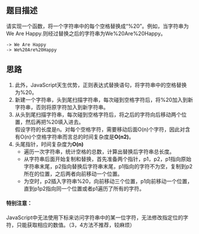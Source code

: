 ## 题目描述
请实现一个函数，将一个字符串中的每个空格替换成“%20”。例如，当字符串为We Are Happy.则经过替换之后的字符串为We%20Are%20Happy。
```
-> We Are Happy
-> We%20Are%20Happy
```

## 思路
1. 此外，JavaScript天生优势，正则表达式替换语句，将字符串中的空格替换为%20。
2. 新建一个字符串，头到尾扫描字符串，每次碰到空格字符后，将%20加入到新字符串，否则将原字符加入到新字符串。
3. 从头到尾扫描字符串，每次碰到空格字符后，将之后的字符向后移动两个位置，然后再把%20填入进去。<br>
 假设字符的长度是n。对每个空格字符，需要移动后面O(n)个字符，因此对含有O(n)个空格字符串而言总的时间复杂度是**O(n2)**。<br>
4. 头尾指针，时间复杂度为**O(n)**
   * 遍历一次字符串，统计空格的总数，计算出替换后字符串总长度。
   * 从字符串后面开始复制和替换，首先准备两个指针，p1，p2，p1指向原始字符串末尾，p2指向替换后字符串末尾，p1指向的字符不为空，复制到p2所在的位置，之后两者向前移动一个位置。
   * 为空时，p2插入字符串%20，向前移动三个位置，p1向前移动一个位置，直到p1p2指向同一个位置或者p1遍历了所有的字符。
#### 特别注意：
JavaScript中无法使用下标来访问字符串中的某一位字符，无法修改指定位的字符，只能获取相应的数值。（3，4方法不推荐，较麻烦）  